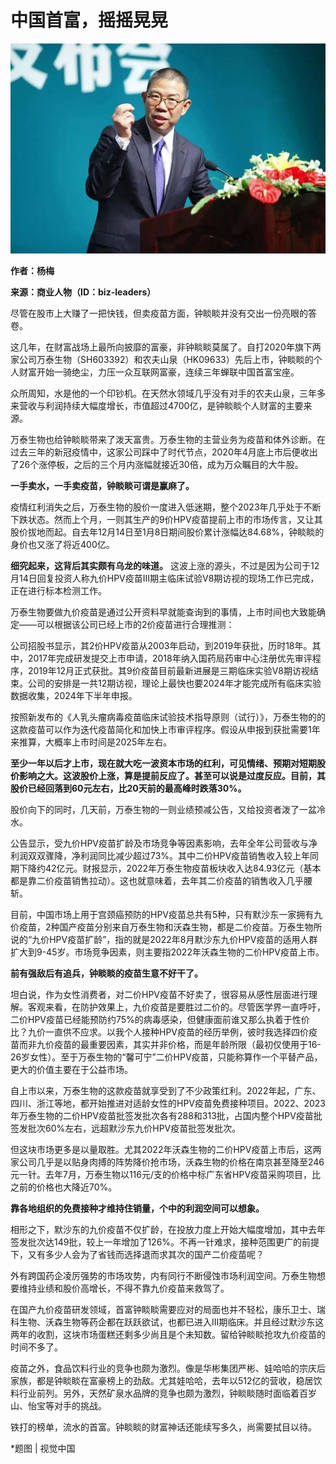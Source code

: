 # 中国首富，摇摇晃晃

![742a9e43c82fdb1c3fefdcf2c35f5fdb.jpg](https://raw.githubusercontent.com/qqhsx/qqnews_image/main/2024/01/27/中国首富，摇摇晃晃/742a9e43c82fdb1c3fefdcf2c35f5fdb.jpg)

**作者：杨梅**

**来源：商业人物（ID：biz-leaders）**

尽管在股市上大赚了一把快钱，但卖疫苗方面，钟睒睒并没有交出一份亮眼的答卷。

这几年，在财富战场上最所向披靡的富豪，非钟睒睒莫属了。自打2020年旗下两家公司万泰生物（SH603392）和农夫山泉（HK09633）先后上市，钟睒睒的个人财富开始一骑绝尘，力压一众互联网富豪，连续三年蝉联中国首富宝座。

众所周知，水是他的一个印钞机。在天然水领域几乎没有对手的农夫山泉，三年多来营收与利润持续大幅度增长，市值超过4700亿，是钟睒睒个人财富的主要来源。

万泰生物也给钟睒睒带来了泼天富贵。万泰生物的主营业务为疫苗和体外诊断。在过去三年的新冠疫情中，这家公司踩中了时代节点，2020年4月底上市后便收出了26个涨停板，之后的三个月内涨幅就接近30倍，成为万众瞩目的大牛股。

**一手卖水，一手卖疫苗，钟睒睒可谓是赢麻了。**

疫情红利消失之后，万泰生物的股价一度进入低迷期，整个2023年几乎处于不断下跌状态。然而上个月，一则其生产的9价HPV疫苗提前上市的市场传言，又让其股价拔地而起。自去年12月14日至1月8日期间股价累计涨幅达84.68%，钟睒睒的身价也又涨了将近400亿。

**细究起来，这背后其实颇有乌龙的味道。**
这波上涨的源头，不过是因为公司于12月14日回复投资人称九价HPV疫苗Ⅲ期主临床试验V8期访视的现场工作已完成，正在进行标本检测工作。

万泰生物要做九价疫苗是通过公开资料早就能查询到的事情，上市时间也大致能确定——可以根据该公司已经上市的2价疫苗进行合理推测：

公司招股书显示，其2价HPV疫苗从2003年启动，到2019年获批，历时18年。其中，2017年完成研发提交上市申请，2018年纳入国药局药审中心注册优先审评程序，2019年12月正式获批。其9价疫苗目前最新进展是三期临床实验V8期访视结束。公司的安排是一共12期访视，理论上最快也要2024年才能完成所有临床实验数据收集，2024年下半年申报。

按照新发布的《人乳头瘤病毒疫苗临床试验技术指导原则（试行）》，万泰生物的的这款疫苗可以作为迭代疫苗简化和加快上市审评程序。假设从申报到获批需要1年来推算，大概率上市时间是2025年左右。

**至少一年以后才上市，现在就大吃一波资本市场的红利，可见情绪、预期对短期股价影响之大。这波股价上涨，算是提前反应了。甚至可以说是过度反应。目前，其股价已经回落到60元左右，比20天前的最高峰时跌落30%。**

股价向下的同时，几天前，万泰生物的一则业绩预减公告，又给投资者泼了一盆冷水。

公告显示，受九价HPV疫苗扩龄及市场竞争等因素影响，去年全年公司营收与净利润双双骤降，净利润同比减少超过73%。其中二价HPV疫苗销售收入较上年同期下降约42亿元。财报显示，2022年万泰生物疫苗板块收入达84.93亿元（基本都是靠二价疫苗销售拉动）。这也就意味着，去年其二价疫苗的销售收入几乎腰斩。

目前，中国市场上用于宫颈癌预防的HPV疫苗总共有5种，只有默沙东一家拥有九价疫苗，2种国产疫苗分别来自万泰生物和沃森生物，都是二价疫苗。万泰生物所说的“九价HPV疫苗扩龄”，指的就是2022年8月默沙东九价HPV疫苗的适用人群扩大到9-45岁。市场竞争因素，则主要指2022年沃森生物的二价HPV疫苗上市。

**前有强敌后有追兵，钟睒睒的疫苗生意不好干了。**

坦白说，作为女性消费者，对二价HPV疫苗不好卖了，很容易从感性层面进行理解。客观来看，在防护效果上，九价疫苗是要胜过二价的。尽管医学界一直呼吁，二价HPV疫苗已经能预防约75%的病毒感染，但健康面前谁又那么执着于性价比？九价一直供不应求。以我个人接种HPV疫苗的经历举例，彼时我选择四价疫苗而非九价疫苗的最重要因素，其实并非价格，而是年龄所限（最初仅使用于16-26岁女性）。至于万泰生物的“馨可宁”二价HPV疫苗，只能称算作一个平替产品，更大的价值主要在于公益市场。

自上市以来，万泰生物的这款疫苗就享受到了不少政策红利。2022年起，广东、四川、浙江等地，都开始推进对适龄女性的HPV疫苗免费接种项目。2022、2023年万泰生物的二价HPV疫苗批签发批次各有288和313批，占国内整个HPV疫苗批签发批次60%左右，远超默沙东九价HPV疫苗批签发批次。

但这块市场更多是以量取胜。尤其2022年沃森生物的二价HPV疫苗上市后，这两家公司几乎是以贴身肉搏的阵势降价抢市场，沃森生物的价格在南京甚至降至246元一针。去年7月，万泰生物以116元/支的价格中标广东省HPV疫苗采购项目，比之前的价格也大降近70%。

**靠各地组织的免费接种才维持住销量，个中的利润空间可以想象。**

相形之下，默沙东的九价疫苗不仅扩龄，在投放力度上开始大幅度增加，其中去年签发批次达149批，较上一年增加了126%。不再一针难求，接种范围更广的前提下，又有多少人会为了省钱而选择退而求其次的国产二价疫苗呢？

外有跨国药企凌厉强势的市场攻势，内有同行不断侵蚀市场利润空间。万泰生物想要维持业绩和股价高增长，不得不靠九价疫苗来救驾了。

在国产九价疫苗研发领域，首富钟睒睒需要应对的局面也并不轻松，康乐卫士、瑞科生物、沃森生物等药企都在跃跃欲试，也都已进入Ⅲ期临床。并且经过默沙东这两年的收割，这块市场蛋糕还剩多少尚且是个未知数。留给钟睒睒抢攻九价疫苗的时间不多了。

疫苗之外，食品饮料行业的竞争也颇为激烈。像是华彬集团严彬、娃哈哈的宗庆后家族，都是钟睒睒在富豪榜上的劲敌。尤其娃哈哈，去年以512亿的营收，稳居饮料行业前列。另外，天然矿泉水品牌的竞争也颇为激烈，钟睒睒随时面临着百岁山、怡宝等对手的挑战。

铁打的榜单，流水的首富。钟睒睒的财富神话还能续写多久，尚需要拭目以待。

​*题图 | 视觉中国

